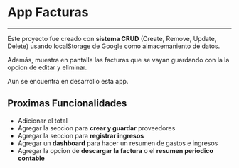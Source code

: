 <h1>App Facturas</h1>
<hr>
<p>Este proyecto fue creado con <strong>sistema CRUD</strong> (Create, Remove, Update, Delete) usando localStorage de Google como almacemaniento de datos.</p>
<p>Además, muestra en pantalla las facturas que se vayan guardando con la la opcion de editar y eliminar.</p>
<p>Aun se encuentra en desarrollo esta app.</p>
<h2>Proximas Funcionalidades</h2>
<ul>
<li>Adicionar el total </li>
<li>Agregar la seccion para <strong>crear y guardar</strong> proveedores</li>
<li>Agregar la seccion para <strong>registrar ingresos</strong></li>
<li>Agregar un <strong>dashboard</strong> para hacer un resumen de gastos e ingresos</li>
<li>Agregar la opcion de <strong>descargar la factura</strong> o el <strong>resumen periodico contable</strong></li>
</ul>
